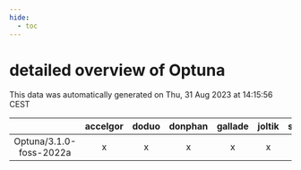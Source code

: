 ```yaml
---
hide:
  - toc
---
```


detailed overview of Optuna
===========================


This data was automatically generated on Thu, 31 Aug 2023 at 14:15:56 CEST  

| |accelgor|doduo|donphan|gallade|joltik|skitty|swalot|victini|
| :---: | :---: | :---: | :---: | :---: | :---: | :---: | :---: | :---: |
|Optuna/3.1.0-foss-2022a|x|x|x|x|x|x|x|x|
